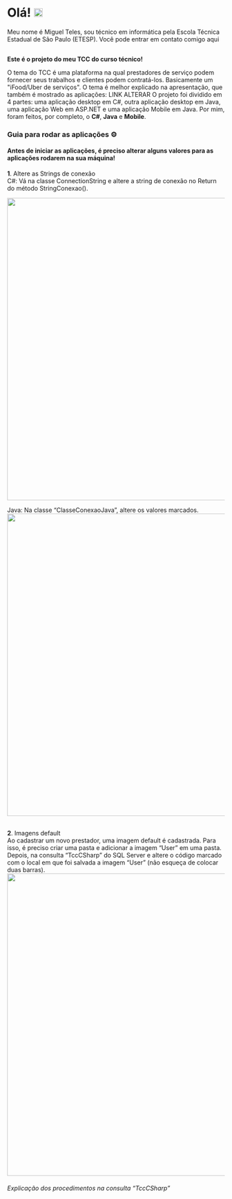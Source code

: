 # Olá! <img src="https://static.skaip.org/img/emoticons/180x180/f6fcff/hi.gif" width="20px">

Meu nome é Miguel Teles, sou técnico em informática pela Escola Técnica Estadual de São Paulo (ETESP). Você pode entrar em contato comigo aqui <a href="https://www.linkedin.com/in/miguel-teles-6a9b161b0/"> <img src="https://image.flaticon.com/icons/png/512/174/174857.png" width="15"> </a>

<b>Este é o projeto do meu TCC do curso técnico!</b>

O tema do TCC é uma plataforma na qual prestadores de serviço podem fornecer seus trabalhos e clientes podem contratá-los. Basicamente um "iFood/Uber de serviços". O tema é melhor explicado na apresentação, que também é mostrado as aplicações: LINK ALTERAR
O projeto foi dividido em 4 partes: uma aplicação desktop em C#, outra aplicação desktop em Java, uma aplicação Web em ASP.NET e uma aplicação Mobile em Java. Por mim, foram feitos, por completo, o <strong>C#</strong>, <strong>Java</strong> e <strong>Mobile</strong>. 

<h3>Guia para rodar as aplicações ⚙</h3>

<h4>Antes de iniciar as aplicações, é preciso alterar alguns valores para as aplicações rodarem na
sua máquina!</h4>

<b>1</b>. Altere as Strings de conexão <br/>
C#: Vá na classe ConnectionString e altere a string de conexão no Return do método
StringConexao().

<img src="https://i.imgur.com/cvz3Cki.png" width="700px">
<br/>

Java: Na classe “ClasseConexaoJava”, altere os valores marcados.
<img src="https://i.imgur.com/vICbDfG.png" width="700px">
<br/><br/>

<b>2</b>. Imagens default <br/>
Ao cadastrar um novo prestador, uma imagem default é cadastrada. Para isso, é preciso criar
uma pasta e adicionar a imagem “User” em uma pasta. Depois, na consulta “TccCSharp” do
SQL Server e altere o código marcado com o local em que foi salvada a imagem “User” (não
esqueça de colocar duas barras).<br/>
<img src="https://i.imgur.com/hwV03U0.png" width="700px">
<h6><i>Explicação dos procedimentos na consulta “TccCSharp”</i></h6>




